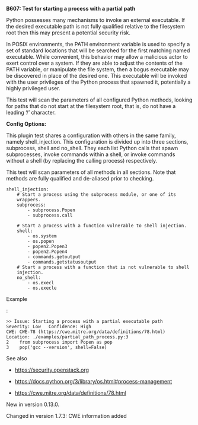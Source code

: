 **B607: Test for starting a process with a partial path**

Python possesses many mechanisms to invoke an external executable. If
the desired executable path is not fully qualified relative to the
filesystem root then this may present a potential security risk.

In POSIX environments, the PATH environment variable is used to specify
a set of standard locations that will be searched for the first matching
named executable. While convenient, this behavior may allow a malicious
actor to exert control over a system. If they are able to adjust the
contents of the PATH variable, or manipulate the file system, then a
bogus executable may be discovered in place of the desired one. This
executable will be invoked with the user privileges of the Python
process that spawned it, potentially a highly privileged user.

This test will scan the parameters of all configured Python methods,
looking for paths that do not start at the filesystem root, that is, do
not have a leading ‘/’ character.

**Config Options:**

This plugin test shares a configuration with others in the same family,
namely shell_injection. This configuration is divided up into three
sections, subprocess, shell and no_shell. They each list Python calls
that spawn subprocesses, invoke commands within a shell, or invoke
commands without a shell (by replacing the calling process)
respectively.

This test will scan parameters of all methods in all sections. Note that
methods are fully qualified and de-aliased prior to checking.

    shell_injection:
        # Start a process using the subprocess module, or one of its
        wrappers.
        subprocess:
            - subprocess.Popen
            - subprocess.call

        # Start a process with a function vulnerable to shell injection.
        shell:
            - os.system
            - os.popen
            - popen2.Popen3
            - popen2.Popen4
            - commands.getoutput
            - commands.getstatusoutput
        # Start a process with a function that is not vulnerable to shell
        injection.
        no_shell:
            - os.execl
            - os.execle

Example

:

    >> Issue: Starting a process with a partial executable path
    Severity: Low   Confidence: High
    CWE: CWE-78 (https://cwe.mitre.org/data/definitions/78.html)
    Location: ./examples/partial_path_process.py:3
    2    from subprocess import Popen as pop
    3    pop('gcc --version', shell=False)

See also

- <a href="https://security.openstack.org" class="reference external"
  shape="rect">https://security.openstack.org</a>

- <a href="https://docs.python.org/3/library/os.html#process-management"
  class="reference external"
  shape="rect">https://docs.python.org/3/library/os.html#process-management</a>

- <a href="https://cwe.mitre.org/data/definitions/78.html"
  class="reference external"
  shape="rect">https://cwe.mitre.org/data/definitions/78.html</a>

New in version 0.13.0.

Changed in version 1.7.3: CWE information added
